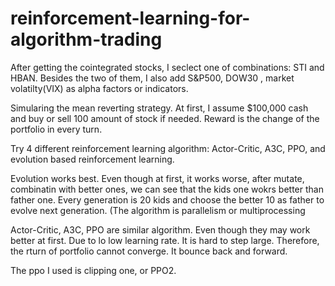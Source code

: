 # reinforcement-learning-for-algorithm-trading

After getting the cointegrated stocks, I seclect one of combinations: STI and HBAN. Besides the two of them, I also add S&P500, DOW30 , market volatilty(VIX) as alpha factors or indicators.

Simularing the mean reverting strategy. At first, I assume $100,000 cash and buy or sell 100 amount of stock if needed. Reward is the change of the portfolio in every turn.

Try 4 different reinforcement learning algorithm: Actor-Critic, A3C, PPO, and evolution based reinforcement learning.

Evolution works best. Even though at first, it works worse, after mutate, combinatin with better ones, we can see that the kids one wokrs better than father one. Every generation is 20 kids and choose the better 10 as father to evolve next generation. (The algorithm is parallelism or multiprocessing

Actor-Critic, A3C, PPO are similar algorithm. Even though they may work better at first. Due to lo low learning rate. It is hard to step large. Therefore, the rturn of portfolio cannot converge. It bounce back and forward.

The ppo I used is clipping one, or PPO2. 
